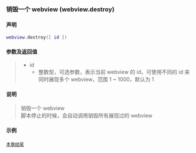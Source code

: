 ### 销毁一个 webview \(**webview\.destroy**\)


#### 声明
```lua
webview.destroy([ id ])
```


#### 参数及返回值
> - id
>   - 整数型，可选参数，表示当前 webview 的 id，可使用不同的 id 来同时展现多个 webview，范围 1 ~ 1000，默认为 1


#### 说明
> 销毁一个 webview  
> 脚本停止的时候，会自动调用销毁所有展现过的 webview  


#### 示例  
[`本章结尾`](/Handbook/webview/samples.md)  

